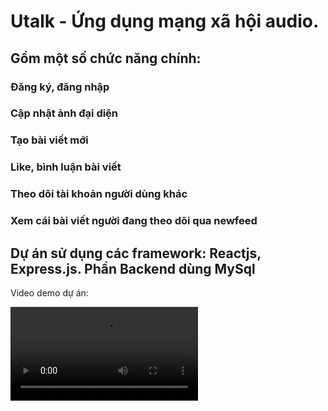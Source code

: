 # Utalk - Ứng dụng mạng xã hội audio.
## Gồm một số chức năng chính:
### Đăng ký, đăng nhập
### Cập nhật ảnh đại diện
### Tạo bài viết mới
### Like, bình luận bài viết
### Theo dõi tài khoản người dùng khác
### Xem cái bài viết người đang theo dõi qua newfeed

## Dự án sử dụng các framework: Reactjs, Express.js. Phần Backend dùng MySql

Video demo dự án: 

![](https://github.com/Nghiattk27/Utalk/blob/master/video%2C%20image/utalk.webm)
